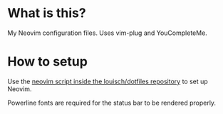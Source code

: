 # What is this?

My Neovim configuration files. Uses vim-plug and YouCompleteMe.

# How to setup

Use the [neovim script inside the louisch/dotfiles repository](https://github.com/louisch/dotfiles/blob/master/neovim) to set up Neovim.

Powerline fonts are required for the status bar to be rendered properly.

